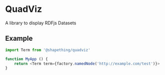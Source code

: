 # QuadViz

A library to display RDFjs Datasets

## Example

```TypeScript
import Term from '@shapething/quadviz'

function MyApp () {
    return <Term term={factory.namedNode('http://example.com/test')}>
}

```